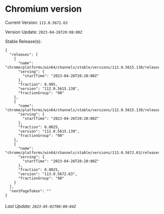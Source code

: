 # Chromium version

Current Version: `113.0.5672.63`

Version Update: `2023-04-26T20:08:00Z`

Stable Release(s):
```
{
  "releases": [
    {
      "name": "chrome/platforms/win64/channels/stable/versions/112.0.5615.138/releases/1682540400",
      "serving": {
        "startTime": "2023-04-26T20:20:00Z"
      },
      "fraction": 0.995,
      "version": "112.0.5615.138",
      "fractionGroup": "90"
    },
    {
      "name": "chrome/platforms/win64/channels/stable/versions/112.0.5615.139/releases/1682540400",
      "serving": {
        "startTime": "2023-04-26T20:20:00Z"
      },
      "fraction": 0.0025,
      "version": "112.0.5615.139",
      "fractionGroup": "90"
    },
    {
      "name": "chrome/platforms/win64/channels/stable/versions/113.0.5672.63/releases/1682540400",
      "serving": {
        "startTime": "2023-04-26T20:20:00Z"
      },
      "fraction": 0.0025,
      "version": "113.0.5672.63",
      "fractionGroup": "90"
    }
  ],
  "nextPageToken": ""
}
```

###### Last Update: `2023-05-01T00:00:04Z`
        